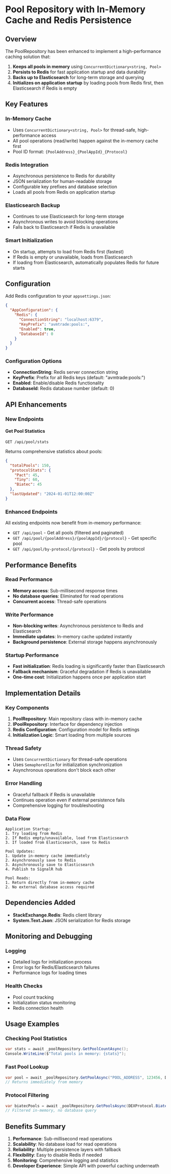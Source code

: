 # Pool Repository with In-Memory Cache and Redis Persistence

## Overview

The PoolRepository has been enhanced to implement a high-performance caching solution that:

1. **Keeps all pools in memory** using `ConcurrentDictionary<string, Pool>`
2. **Persists to Redis** for fast application startup and data durability
3. **Backs up to Elasticsearch** for long-term storage and querying
4. **Initializes on application startup** by loading pools from Redis first, then Elasticsearch if Redis is empty

## Key Features

### In-Memory Cache
- Uses `ConcurrentDictionary<string, Pool>` for thread-safe, high-performance access
- All pool operations (read/write) happen against the in-memory cache first
- Pool ID format: `{PoolAddress}_{PoolAppId}_{Protocol}`

### Redis Integration
- Asynchronous persistence to Redis for durability
- JSON serialization for human-readable storage
- Configurable key prefixes and database selection
- Loads all pools from Redis on application startup

### Elasticsearch Backup
- Continues to use Elasticsearch for long-term storage
- Asynchronous writes to avoid blocking operations
- Falls back to Elasticsearch if Redis is unavailable

### Smart Initialization
- On startup, attempts to load from Redis first (fastest)
- If Redis is empty or unavailable, loads from Elasticsearch
- If loading from Elasticsearch, automatically populates Redis for future starts

## Configuration

Add Redis configuration to your `appsettings.json`:

```json
{
  "AppConfiguration": {
    "Redis": {
      "ConnectionString": "localhost:6379",
      "KeyPrefix": "avmtrade:pools:",
      "Enabled": true,
      "DatabaseId": 0
    }
  }
}
```

### Configuration Options

- **ConnectionString**: Redis server connection string
- **KeyPrefix**: Prefix for all Redis keys (default: "avmtrade:pools:")
- **Enabled**: Enable/disable Redis functionality
- **DatabaseId**: Redis database number (default: 0)

## API Enhancements

### New Endpoints

#### Get Pool Statistics
```
GET /api/pool/stats
```
Returns comprehensive statistics about pools:
```json
{
  "totalPools": 150,
  "protocolStats": {
    "Pact": 45,
    "Tiny": 60,
    "Biatec": 45
  },
  "lastUpdated": "2024-01-01T12:00:00Z"
}
```

### Enhanced Endpoints

All existing endpoints now benefit from in-memory performance:
- `GET /api/pool` - Get all pools (filtered and paginated)
- `GET /api/pool/{poolAddress}/{poolAppId}/{protocol}` - Get specific pool
- `GET /api/pool/by-protocol/{protocol}` - Get pools by protocol

## Performance Benefits

### Read Performance
- **Memory access**: Sub-millisecond response times
- **No database queries**: Eliminated for read operations
- **Concurrent access**: Thread-safe operations

### Write Performance
- **Non-blocking writes**: Asynchronous persistence to Redis and Elasticsearch
- **Immediate updates**: In-memory cache updated instantly
- **Background persistence**: External storage happens asynchronously

### Startup Performance
- **Fast initialization**: Redis loading is significantly faster than Elasticsearch
- **Fallback mechanism**: Graceful degradation if Redis is unavailable
- **One-time cost**: Initialization happens once per application start

## Implementation Details

### Key Components

1. **PoolRepository**: Main repository class with in-memory cache
2. **IPoolRepository**: Interface for dependency injection
3. **Redis Configuration**: Configuration model for Redis settings
4. **Initialization Logic**: Smart loading from multiple sources

### Thread Safety
- Uses `ConcurrentDictionary` for thread-safe operations
- Uses `SemaphoreSlim` for initialization synchronization
- Asynchronous operations don't block each other

### Error Handling
- Graceful fallback if Redis is unavailable
- Continues operation even if external persistence fails
- Comprehensive logging for troubleshooting

### Data Flow

```
Application Startup:
1. Try loading from Redis
2. If Redis empty/unavailable, load from Elasticsearch
3. If loaded from Elasticsearch, save to Redis

Pool Updates:
1. Update in-memory cache immediately
2. Asynchronously save to Redis
3. Asynchronously save to Elasticsearch
4. Publish to SignalR hub

Pool Reads:
1. Return directly from in-memory cache
2. No external database access required
```

## Dependencies Added

- **StackExchange.Redis**: Redis client library
- **System.Text.Json**: JSON serialization for Redis storage

## Monitoring and Debugging

### Logging
- Detailed logs for initialization process
- Error logs for Redis/Elasticsearch failures
- Performance logs for loading times

### Health Checks
- Pool count tracking
- Initialization status monitoring
- Redis connection health

## Usage Examples

### Checking Pool Statistics
```csharp
var stats = await _poolRepository.GetPoolCountAsync();
Console.WriteLine($"Total pools in memory: {stats}");
```

### Fast Pool Lookup
```csharp
var pool = await _poolRepository.GetPoolAsync("POOL_ADDRESS", 123456, DEXProtocol.Biatec, cancellationToken);
// Returns immediately from memory
```

### Protocol Filtering
```csharp
var biatecPools = await _poolRepository.GetPoolsAsync(DEXProtocol.Biatec, 50, cancellationToken);
// Filtered in-memory, no database query
```

## Benefits Summary

1. **Performance**: Sub-millisecond read operations
2. **Scalability**: No database load for read operations
3. **Reliability**: Multiple persistence layers with fallback
4. **Flexibility**: Easy to disable Redis if needed
5. **Monitoring**: Comprehensive logging and statistics
6. **Developer Experience**: Simple API with powerful caching underneath